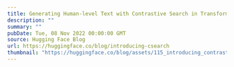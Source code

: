 ```yaml
---
title: Generating Human-level Text with Contrastive Search in Transformers 🤗
description: ""
summary: ""
pubDate: Tue, 08 Nov 2022 00:00:00 GMT
source: Hugging Face Blog
url: https://huggingface.co/blog/introducing-csearch
thumbnail: "https://huggingface.co/blog/assets/115_introducing_contrastive_search/thumbnail.png"
---
```


